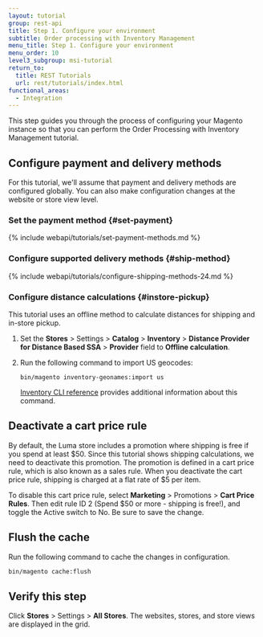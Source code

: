 ```yaml
---
layout: tutorial
group: rest-api
title: Step 1. Configure your environment
subtitle: Order processing with Inventory Management
menu_title: Step 1. Configure your environment
menu_order: 10
level3_subgroup: msi-tutorial
return_to:
  title: REST Tutorials
  url: rest/tutorials/index.html
functional_areas:
  - Integration
---
```


This step guides you through the process of configuring your Magento instance so that you can perform the Order Processing with Inventory Management tutorial.

## Configure payment and delivery methods

For this tutorial, we'll assume that payment and delivery methods are configured globally. You can also make configuration changes at the website or store view level.

### Set the payment method {#set-payment}

{% include webapi/tutorials/set-payment-methods.md %}

### Configure supported delivery methods {#ship-method}

{% include webapi/tutorials/configure-shipping-methods-24.md %}

### Configure distance calculations {#instore-pickup}

This tutorial uses an offline method to calculate distances for shipping and in-store pickup.

1. Set the **Stores** > Settings > **Catalog** > **Inventory** > **Distance Provider for Distance Based SSA** > **Provider** field to **Offline calculation**.

1. Run the following command to import US geocodes:

   `bin/magento inventory-geonames:import us`

   [Inventory CLI reference]({{page.baseurl}}/inventory/inventory-cli-reference.html#import-geocodes) provides additional information about this command.

## Deactivate a cart price rule

By default, the Luma store includes a promotion where shipping is free if you spend at least $50. Since this tutorial shows shipping calculations, we need to deactivate this promotion. The promotion is defined in a cart price rule, which is also known as a sales rule. When you deactivate the cart price rule, shipping is charged at a flat rate of $5 per item.

To disable this cart price rule, select **Marketing** > Promotions > **Cart Price Rules**. Then edit rule ID 2 (Spend $50 or more - shipping is free!), and toggle the Active switch to No. Be sure to save the change.

## Flush the cache

Run the following command to cache the changes in configuration.

```bash
bin/magento cache:flush
```

## Verify this step

Click **Stores** > Settings > **All Stores**. The websites, stores, and store views are displayed in the grid.
